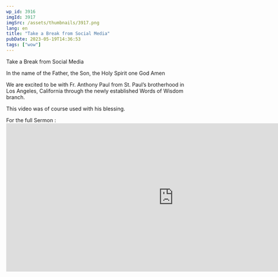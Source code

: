 ```yaml
---
wp_id: 3916
imgId: 3917
imgSrc: /assets/thumbnails/3917.png
lang: en
title: "Take a Break from Social Media"
pubDate: 2023-05-19T14:36:53
tags: ["wow"]
---
```


<!-- page: 6 -->

<p>Take a Break from Social Media</p>
<p>In the name of the Father, the Son, the Holy Spirit one God Amen</p>
<p>We are excited to be with Fr. Anthony Paul from St. Paul&#8217;s brotherhood in Los Angeles, California through the newly established Words of Wisdom branch.</p>
<p>This video was of course used with his blessing.</p>
<p>For the full Sermon :<br />
<iframe class="wp-embedded-content" sandbox="allow-scripts" security="restricted" title="It&#039;s Lent, folks! (Fr Antony Paul) by Upper Room Media" width="900" height="400" scrolling="no" frameborder="no" src="https://w.soundcloud.com/player/?visual=true&url=https%3A%2F%2Fapi.soundcloud.com%2Ftracks%2F1450459414&show_artwork=true&maxheight=1000&maxwidth=900#?secret=CC8wtBS1iQ" data-secret="CC8wtBS1iQ"></iframe></p>

